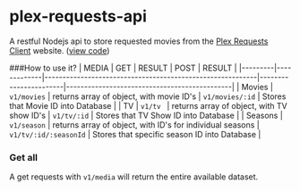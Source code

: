 # plex-requests-api

A restful Nodejs api to store requested movies from the [Plex Requests Client](http://requests.tomd.io) website. ([view code](https://github.com/tomdaniels/plex-requests-client))


###How to use it? 
| MEDIA   | GET         | RESULT                                                    | POST                  | RESULT                                       |
|---------|-------------|-----------------------------------------------------------|-----------------------|----------------------------------------------|
| Movies  | `v1/movies` | returns array of object, with movie ID's                  | `v1/movies/:id`       | Stores that Movie ID into Database           |
| TV      | `v1/tv `     | returns array of object, with TV show ID's                | `v1/tv/:id`           | Stores that TV Show ID into Database         |
| Seasons | `v1/season` | returns array of object, with ID's for individual seasons | `v1/tv/:id/:seasonId` | Stores that specific season ID into Database |


### Get all

A get requests with `v1/media` will return the entire available dataset.